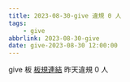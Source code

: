 ```yaml
---
title: 2023-08-30-give 違規 0 人
tags:
    - give
abbrlink: 2023-08-30-give
date: give-2023-08-30 12:00:00
---
```

give 板 [板規連結](https://www.ptt.cc/bbs/give/M.1612495900.A.C32.html)
昨天違規 0 人
